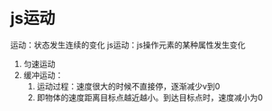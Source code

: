 # js运动

运动：状态发生连续的变化
js运动：js操作元素的某种属性发生变化

1. 匀速运动
2. 缓冲运动：
   1. 运动过程：速度很大的时候不直接停，逐渐减少v到0
   2. 即物体的速度距离目标点越近越小。到达目标点时，速度减小为0